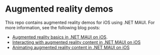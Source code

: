 # Augmented reality demos

This repo contains augmented reality demos for iOS using .NET MAUI. For more information, see the following blog posts:

- [Augmented reality basics in .NET MAUI on iOS](https://davestechlab.co.uk/augmented-reality-basics-in-net-maui/).
- [Interacting with augmented reality content in .NET MAUI on iOS](https://davestechlab.co.uk/interacting-with-augmented-reality-content-in-net-maui/)
- [Animating augmented reality content in .NET MAUI on iOS](https://davestechlab.co.uk/animating-augmented-reality-content-in-net-maui/)
